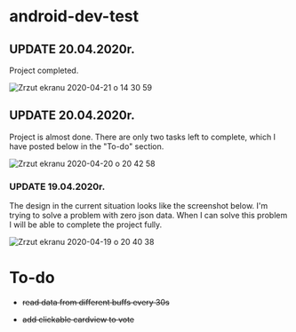 # android-dev-test

## UPDATE 20.04.2020r. ##

Project completed.

![Zrzut ekranu 2020-04-21 o 14 30 59](https://user-images.githubusercontent.com/48799512/79866388-fb470200-83dc-11ea-93e4-154f21267783.png)


## UPDATE 20.04.2020r. ##

Project is almost done. There are only two tasks left to complete, which I have posted below in the "To-do" section.

![Zrzut ekranu 2020-04-20 o 20 42 58](https://user-images.githubusercontent.com/48799512/79787636-9b524c00-8347-11ea-99d6-7c2e0a4ad27c.png)

### UPDATE 19.04.2020r. ##

The design in the current situation looks like the screenshot below. I'm trying to solve a problem with zero json data. When I can solve this problem I will be able to complete the project fully.

![Zrzut ekranu 2020-04-19 o 20 40 38](https://user-images.githubusercontent.com/48799512/79696623-29fa9680-827e-11ea-8c98-4f3e9af5bb7b.png)

# To-do #

- ~~read data from different buffs every 30s~~

- ~~add clickable cardview to vote~~



